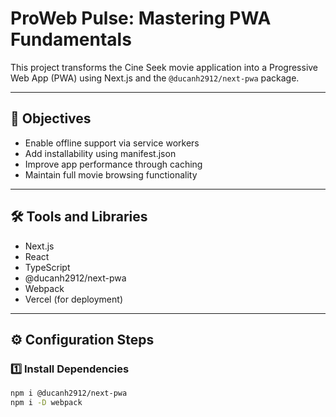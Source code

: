 # ProWeb Pulse: Mastering PWA Fundamentals

This project transforms the Cine Seek movie application into a Progressive Web App (PWA) using Next.js and the `@ducanh2912/next-pwa` package.

---

## 🎯 Objectives
- Enable offline support via service workers  
- Add installability using manifest.json  
- Improve app performance through caching  
- Maintain full movie browsing functionality  

---

## 🛠️ Tools and Libraries
- Next.js  
- React  
- TypeScript  
- @ducanh2912/next-pwa  
- Webpack  
- Vercel (for deployment)

---

## ⚙️ Configuration Steps

### 1️⃣ Install Dependencies
```bash
npm i @ducanh2912/next-pwa
npm i -D webpack
